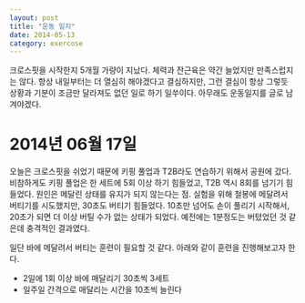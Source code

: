 ```yaml
---
layout: post
title: "운동 일지"
date: 2014-05-13
category: exercose
---
```


크로스핏을 시작한지 5개월 가량이 지났다. 체력과 잔근육은 약간 늘었지만 만족스럽지는 않다. 항상 내일부터는 더 열심히 해야겠다고 결심하지만,  그런 결심이 항상 그렇듯 상황과 기분이 조금만 달라져도 없던 일로 하기 일쑤이다. 아무래도 운동일지를 글로 남겨야겠다.

# 2014년 06월 17일
 오늘은 크로스핏을 쉬었기 때문에 키핑 풀업과 T2B라도 연습하기 위해서 공원에 갔다. 비참하게도 키핑 풀업은 한 세트에 5회 이상 하기 힘들었고, T2B 역시 8회를 넘기기 힘들었다. 원인은 메달린 상태를 유지가 되지 않는다는 점. 실험을 위해 철봉에 메달려서 버티기를 시도했지만, 30초도 버티기 힘들었다. 10초만 넘어도 손이 풀리기 시작해서, 20초가 되면 더 이상 버틸 수가 없는 상태가 되었다. 예전에는 1분정도는 버텼었던 것 같은데 충격적인 결과였다.

 일단 바에 메달려서 버티는 훈련이 필요할 것 같다. 아래와 같이 훈련을 진행해보고자 한다.

 * 2일에 1회 이상 바에 매달리기 30초씩 3세트
 * 일주일 간격으로 매달리는 시간을 10초씩 늘린다
